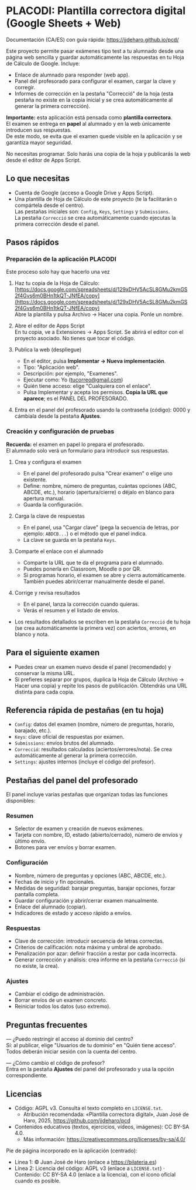 # PLACODI: Plantilla correctora digital (Google Sheets + Web)

Documentación (CA/ES) con guía rápida: https://jjdeharo.github.io/pcd/

Este proyecto permite pasar exámenes tipo test a tu alumnado desde una página web sencilla y guardar automáticamente las respuestas en tu Hoja de Cálculo de Google. Incluye:

- Enlace de alumnado para responder (web app).
- Panel del profesorado para configurar el examen, cargar la clave y corregir.
- Informes de corrección en la pestaña "Correcció" de la hoja
  (esta pestaña no existe en la copia inicial y se crea
  automáticamente al generar la primera corrección).

**Importante:** esta aplicación está pensada como **plantilla correctora**.  
El examen se entrega en **papel** al alumnado y en la web únicamente introducen sus respuestas.  
De este modo, se evita que el examen quede visible en la aplicación y se garantiza mayor seguridad.

No necesitas programar. Solo harás una copia de la hoja y publicarás la web desde el editor de Apps Script.

## Lo que necesitas

- Cuenta de Google (acceso a Google Drive y Apps Script).  
- Una plantilla de Hoja de Cálculo de este proyecto (te la facilitarán o compártela desde el centro).  
  Las pestañas iniciales son: `Config`, `Keys`, `Settings` y `Submissions`.  
  La pestaña `Correcció` se crea automáticamente cuando ejecutas la primera corrección desde el panel.

## Pasos rápidos

### Preparación de la aplicación PLACODI
Este proceso solo hay que hacerlo una vez

1. Haz tu copia de la Hoja de Cálculo: [https://docs.google.com/spreadsheets/d/129xDHV5AcSL8GMu2kmGS2f4Gvs6m0BHn1tkQT-JNfEA/copy](https://docs.google.com/spreadsheets/d/129xDHV5AcSL8GMu2kmGS2f4Gvs6m0BHn1tkQT-JNfEA/copy)  
   Abre la plantilla y pulsa Archivo → Hacer una copia. Ponle un nombre.

2. Abre el editor de Apps Script  
   En tu copia, ve a Extensiones → Apps Script. Se abrirá el editor con el proyecto asociado. No tienes que tocar el código.

3. Publica la web (despliegue)  
   - En el editor, pulsa **Implementar → Nueva implementación**.  
   - Tipo: "Aplicación web".  
   - Descripción: por ejemplo, "Examenes".  
   - Ejecutar como: Yo (tucorreo@gmail.com)  
   - Quién tiene acceso: elige "Cualquiera con el enlace".  
   - Pulsa Implementar y acepta los permisos. **Copia la URL que aparece**; es el PANEL DEL PROFESORADO.

4. Entra en el panel del profesorado usando la contraseña (código): 0000 y cámbiala desde la pestaña **Ajustes**.

### Creación y configuración de pruebas

**Recuerda:** el examen en papel lo prepara el profesorado.  
El alumnado solo verá un formulario para introducir sus respuestas.

1. Crea y configura el examen  
   - En el panel del profesorado pulsa "Crear examen" o elige uno existente.  
   - Define: nombre, número de preguntas, cuántas opciones (ABC, ABCDE, etc.), horario (apertura/cierre) o déjalo en blanco para apertura manual.  
   - Guarda la configuración.

2. Carga la clave de respuestas  
   - En el panel, usa "Cargar clave" (pega la secuencia de letras, por ejemplo: `ABDCB...`) o el método que el panel indica.  
   - La clave se guarda en la pestaña `Keys`.

3. Comparte el enlace con el alumnado  
   - Comparte la URL que te da el programa para el alumnado.  
   - Puedes ponerla en Classroom, Moodle o por QR.  
   - Si programas horario, el examen se abre y cierra automáticamente. También puedes abrir/cerrar manualmente desde el panel.

4. Corrige y revisa resultados  
   - En el panel, lanza la corrección cuando quieras.  
   - Verás el resumen y el listado de envíos.  
- Los resultados detallados se escriben en la pestaña `Correcció` de tu hoja (se crea automáticamente la primera vez) con aciertos, errores, en blanco y nota.

## Para el siguiente examen

- Puedes crear un examen nuevo desde el panel (recomendado) y conservar la misma URL.  
- Si prefieres separar por grupos, duplica la Hoja de Cálculo (Archivo → Hacer una copia) y repite los pasos de publicación. Obtendrás una URL distinta para cada copia.  

## Referencia rápida de pestañas (en tu hoja)

- `Config`: datos del examen (nombre, número de preguntas, horario, barajado, etc.).  
- `Keys`: clave oficial de respuestas por examen.  
- `Submissions`: envíos brutos del alumnado.  
- `Correcció`: resultados calculados (aciertos/errores/nota). Se crea automáticamente al generar la primera corrección.  
- `Settings`: ajustes internos (incluye el código del profesor).  

## Pestañas del panel del profesorado

El panel incluye varias pestañas que organizan todas las funciones disponibles:

### Resumen
- Selector de examen y creación de nuevos exámenes.  
- Tarjeta con nombre, ID, estado (abierto/cerrado), número de envíos y último envío.  
- Botones para ver envíos y borrar examen.  

### Configuración
- Nombre, número de preguntas y opciones (ABC, ABCDE, etc.).  
- Fechas de inicio y fin opcionales.  
- Medidas de seguridad: barajar preguntas, barajar opciones, forzar pantalla completa.  
- Guardar configuración y abrir/cerrar examen manualmente.  
- Enlace del alumnado (copiar).  
- Indicadores de estado y acceso rápido a envíos.  

### Respuestas
- Clave de corrección: introducir secuencia de letras correctas.  
- Criterios de calificación: nota máxima y umbral de aprobado.  
- Penalización por azar: definir fracción a restar por cada incorrecta.  
- Generar corrección y análisis: crea informe en la pestaña `Correcció` (si no existe, la crea).

### Ajustes
- Cambiar el código de administración.  
- Borrar envíos de un examen concreto.  
- Reiniciar todos los datos (uso extremo).  

## Preguntas frecuentes

— ¿Puedo restringir el acceso al dominio del centro?  
Sí: al publicar, elige "Usuarios de tu dominio" en "Quién tiene acceso". Todos deberán iniciar sesión con la cuenta del centro.

— ¿Cómo cambio el código de profesor?  
Entra en la pestaña **Ajustes** del panel del profesorado y usa la opción correspondiente.

## Licencias

- Código: AGPL v3. Consulta el texto completo en `LICENSE.txt`.
  - Atribución recomendada: «Plantilla correctora digital», Juan José de Haro, 2025, https://github.com/jjdeharo/pcd
- Contenidos educativos (textos, ejercicios, vídeos, imágenes): CC BY-SA 4.0.
  - Más información: https://creativecommons.org/licenses/by-sa/4.0/

Pie de página incorporado en la aplicación (centrado):
- Línea 1: © Juan José de Haro (enlace a https://bilateria.es)
- Línea 2: Licencia del código: AGPL v3 (enlace a `LICENSE.txt`) · Contenido: CC BY-SA 4.0 (enlace a la licencia), con el icono oficial cuando es posible.
